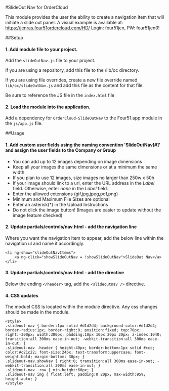#SlideOut Nav for OrderCloud

This module provides the user the ability to create a navigation item that will initiate a slide out panel.
A visual example is available at: https://jenras.four51ordercloud.com/HD/
Login: four51jen, PW: four51jen0! 

##Setup
#### 1. Add module file to your project.

Add the `slideOutNav.js` file to your project.

If you are using a repository, add this file to the /lib/oc directory.

If you are using file overrides, create a new file override named `lib/oc/slideOutNav.js` and add this file as the content for that file.

Be sure to reference the JS file in the `index.html` file

#### 2. Load the module into the application.

Add a dependency for `OrderCloud-SlideOutNav` to the Four51.app module in the `js/app.js` file.


##Usage
#### 1. Add custom user fields using the naming convention 'SlideOutNav[#]' and assign the user fields to the Company or Group

* You can add up to 12 images depending on image dimensions
* Keep all your images the same dimensions or at a minimum the same width
* If you plan to use 12 images, size images no larger than 250w x 50h
* If your image should link to a url, enter the URL address in the _Label_ field. Otherwise, enter _none_ in the _Label_ field. 
* Enter the allowed extensions (gif,jpg,jpeg,pdf,png)
* Minimum and Maximum File Sizes are optional
* Enter an asterisk(*) in the Upload Instructions 
* Do not click the image button! (Images are easier to update without the image feature checked) 

#### 2. Update partials/controls/nav.html - add the navigation line 
Where you want the navigation item to appear, add the below line within the navigation ul and name it accordingly. 
```
<li ng-show="slideOutNavItems">
    <a ng-click="showSlideOutNav = !showSlideOutNav">SlideOut Nav</a>
</li>
```

#### 3. Update partials/controls/nav.html - add the directive
Below the ending `</header>` tag, add the `<slideoutnav />` directive. 

#### 4. CSS updates
The moduel CSS is located within the module directive. Any css changes should be made in the module. 

```
<style>
.slideout-nav { border:1px solid #d1d2d4; background-color:#d1d2d4; border-radius:1px; border-right:0; position:fixed; top:70px; right:-300px; width:300px; padding:10px 10px 20px 20px; z-index:1040; transition:all 300ms ease-in-out; -webkit-transition:all 300ms ease-in-out; }
.slideout-nav .header { height:40px; border-bottom:1px solid #ccc; color:#c21c22; font-size:24px; text-transform:uppercase; font-weight:bold; margin-bottom: 30px; }
.slideout-nav.showNav { right:0; transition:all 300ms ease-in-out; -webkit-transition:all 300ms ease-in-out; }
.slideout-nav .row { min-height:60px; }
.slideout-nav img { float:left; padding:0 20px; max-width:95%; height:auto; }
</style>
```
